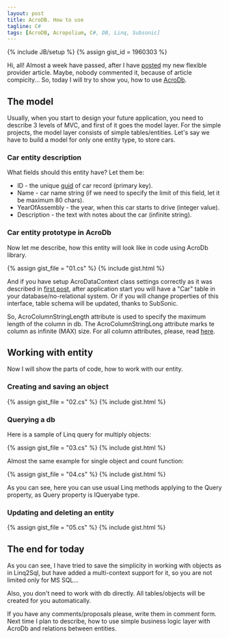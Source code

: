 ```yaml
--- 
layout: post
title: AcroDB. How to use
tagline: C#
tags: [AcroDB, Acropolium, C#, DB, Linq, Subsonic]
---
```

{% include JB/setup %}
{% assign gist_id = 1960303 %}

Hi, all! Almost a week have passed, after I have <a href="/2010/3/20/acrodb-the-beginning.html">posted</a> my new flexible provider article. Maybe, nobody commented it, because of article compicity... So, today I will try to show you, how to use <a class="offsite-link-inline" title="Download Library from Github" href="http://github.com/ioleksiy/AcroDB" target="_blank">AcroDb</a>.

## The model

Usually, when you start to design your future application, you need to describe 3 levels of MVC, and first of it goes the model layer. For the simple projects, the model layer consists of simple tables/entities. Let's say we have to build a model for only one entity type, to store cars.

### Car entity description

What fields should this entity have? Let them be:

<ul>
<li>ID - the unique <a class="offsite-link-inline" title="GUID" href="http://msdn.microsoft.com/en-us/library/system.guid.aspx" target="_blank">guid</a> of car record (primary key).</li>
<li>Name - car name string (if we need to specify the limit of this field, let it be maximum 80 chars).</li>
<li>YearOfAssembly - the year, when this car starts to drive (integer value).</li>
<li>Description - the text with notes about the car (infinite string).</li>
</ul>

### Car entity prototype in AcroDb

Now let me describe, how this entity will look like in code using AcroDb library.

{% assign gist_file = "01.cs" %}
{% include gist.html %}

And if you have setup AcroDataContext class settings correctly as it was described in <a href="http://oleksiy.pro/2010/03/20/acrodb-the-beginning/">first post</a>, after application start you will have a "Car" table in your database/no-relational system. Or if you will change properties of this interface, table schema will be updated, thanks to SubSonic.

So, AcroColumnStringLength attribute is used to specify the maximum length of the column in db. The AcroColumnStringLong attribute marks te column as infinite (MAX) size. For all column attributes, please, read <a class="offsite-link-inline" title="Column attributes" href="http://github.com/ioleksiy/AcroDB/blob/master/AcroDB/Attributes/ColumnAttributes.cs" target="_blank">here</a>.

## Working with entity

Now I will show the parts of code, how to work with our entity.

### Creating and saving an object

{% assign gist_file = "02.cs" %}
{% include gist.html %}

### Querying a db

Here is a sample of Linq query for multiply objects:

{% assign gist_file = "03.cs" %}
{% include gist.html %}

Almost the same example for single object and count function:

{% assign gist_file = "04.cs" %}
{% include gist.html %}

As you can see, here you can use usual Linq methods applying to the Query property, as Query property is IQueryabe type.

### Updating and deleting an entity

{% assign gist_file = "05.cs" %}
{% include gist.html %}

## The end for today

As you can see, I have tried to save the simplicity in working with objects as in Linq2Sql, but have added a multi-context support for it, so you are not limited only for MS SQL...

Also, you don't need to work with db directly. All tables/objects will be created for you automatically.

If you have any comments/proposals please, write them in comment form. Next time I plan to describe, how to use simple business logic layer with AcroDb and relations between entities.